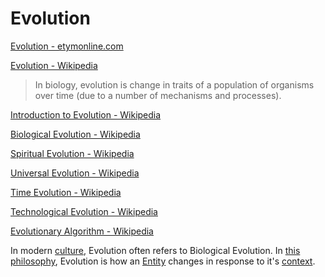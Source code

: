 # Evolution

<a href="http://www.etymonline.com/index.php?term=evolution" target="_blank">Evolution - etymonline.com</a>

<a href="https://en.wikipedia.org/wiki/Evolution_(disambiguation)" target="_blank">Evolution - Wikipedia</a>

> In biology, evolution is change in traits of a population of organisms over time (due to a number of mechanisms and processes).

<a href="https://en.wikipedia.org/wiki/Introduction_to_evolution" target="_blank">Introduction to Evolution - Wikipedia</a>

<a href="https://en.wikipedia.org/wiki/Evolution" target="_blank">Biological Evolution - Wikipedia</a>

<a href="https://en.wikipedia.org/wiki/Spiritual_evolution" target="_blank">Spiritual Evolution - Wikipedia</a>

<a href="https://en.wikipedia.org/wiki/Universal_evolution" target="_blank">Universal Evolution - Wikipedia</a>

<a href="https://en.wikipedia.org/wiki/Time_evolution" target="_blank">Time Evolution - Wikipedia</a>

<a href="https://en.wikipedia.org/wiki/Technological_evolution" target="_blank">Technological Evolution - Wikipedia</a>

<a href="https://en.wikipedia.org/wiki/Evolutionary_algorithm" target="_blank">Evolutionary Algorithm - Wikipedia</a>

In modern [culture](./culture.md), Evolution often refers to Biological Evolution. In [this philosophy](./this-philosophy.md), Evolution is how an [Entity](./entity.md) changes in response to it's [context](./context.md).
